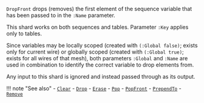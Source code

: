 `DropFront` drops (removes) the first element of the sequence variable that has been passed to in the `:Name` parameter. 

This shard works on both sequences and tables. Parameter `:Key` applies only to tables.

Since variables may be locally scoped (created with `(:Global false)`; exists only for current wire) or globally scoped (created with `(:Global true)`; exists for all wires of that mesh), both parameters `:Global` and `:Name` are used in combination to identify the correct variable to drop elements from.

Any input to this shard is ignored and instead passed through as its output.

!!! note "See also"
    - [`Clear`](../Clear)
    - [`Drop`](../Drop)
    - [`Erase`](../Erase)
    - [`Pop`](../Pop)
    - [`PopFront`](../PopFront)
    - [`PrependTo`](../PrependTo)
    - [`Remove`](../Remove)
